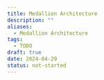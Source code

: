 ```yaml
---
title: Medallion Architecture
description: ""
aliases:
  - Medallion Architecture
tags:
  - TODO
draft: true
date: 2024-04-29
status: not-started
---
```

